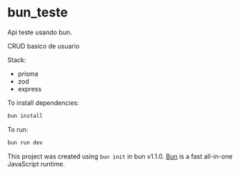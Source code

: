 # bun_teste

Api teste usando bun.

CRUD basico de usuario

Stack:
- prisma
- zod
- express

To install dependencies:

```bash
bun install
```

To run:

```bash
bun run dev
```

This project was created using `bun init` in bun v1.1.0. [Bun](https://bun.sh) is a fast all-in-one JavaScript runtime.
